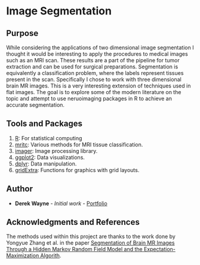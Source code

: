 # Image Segmentation

## Purpose

While considering the applications of two dimensional image segmentation I thought it would be interesting to apply the procedures to medical images such as an MRI scan. These results are a part of the pipeline for tumor extraction  and can be used for surgical preparations. Segmentation is equivalently a classification problem, where the labels represent tissues present in the scan. Specifically I chose to work with three dimensional brain MR images. This is a very interesting extension of techniques used in flat images. The goal is to explore some of the modern literature on the topic and attempt to use neruoimaging packages in R to achieve an accurate segmentation.


## Tools and Packages

1. [R](https://www.r-project.org/): For statistical computing
2. [mritc](https://cran.r-project.org/web/packages/mritc/index.html): Various methods for MRI tissue classification.
3. [imager](https://cran.r-project.org/web/packages/imager/index.html): Image processing library.
4. [ggplot2](https://cran.r-project.org/web/packages/ggplot2/index.html): Data visualizations.
5. [dplyr](https://cran.r-project.org/web/packages/dplyr/index.html): Data manipulation.
6. [gridExtra](https://cran.r-project.org/web/packages/gridExtra/index.html): Functions for graphics with grid layouts.

## Author

* **Derek Wayne** - *Initial work* - [Portfolio](https://derekwayne.github.io)

## Acknowledgments and References

The methods used within this project are thanks to the work done by Yongyue Zhang et al. in the paper [Segmentation of Brain MR Images Through a Hidden Markov Random Field Model and the Expectation-Maximization Algorith](http://citeseerx.ist.psu.edu/viewdoc/download?doi=10.1.1.200.3832&rep=rep1&type=pdf).
